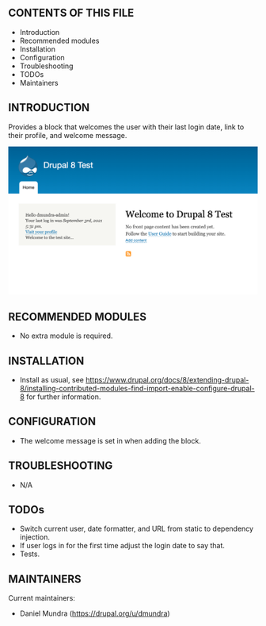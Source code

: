 CONTENTS OF THIS FILE
---------------------

 * Introduction
 * Recommended modules
 * Installation
 * Configuration
 * Troubleshooting
 * TODOs
 * Maintainers

INTRODUCTION
------------

 Provides a block that welcomes the user with their last login date, link to their profile, and welcome message.
 
 ![Screenshot of the block in the sidebar](screenshot.png)

RECOMMENDED MODULES
-------------------

 * No extra module is required.

INSTALLATION
------------

 * Install as usual, see
   https://www.drupal.org/docs/8/extending-drupal-8/installing-contributed-modules-find-import-enable-configure-drupal-8 for further
   information.

CONFIGURATION
-------------

 * The welcome message is set in when adding the block.

TROUBLESHOOTING
---------------

 * N/A

TODOs
---------------

 * Switch current user, date formatter, and URL from static to dependency injection.
 * If user logs in for the first time adjust the login date to say that.
 * Tests.


MAINTAINERS
-----------

Current maintainers:

 * Daniel Mundra (https://drupal.org/u/dmundra)
